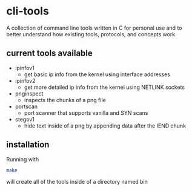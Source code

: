 # cli-tools 

A collection of command line tools written in C for personal use and to better understand how existing tools, protocols, and concepts work. 


## current tools available 

* ipinfov1
  * get basic ip info from the kernel using interface addresses
* ipinfov2
  * get more detailed ip info from the kernel using NETLINK sockets
* pnginspect
  * inspects the chunks of a png file
* portscan 
  * port scanner that supports vanilla and SYN scans 
* stegov1
  * hide text inside of a png by appending data after the IEND chunk 

## installation

Running with 
```bash
make 
```
will create all of the tools inside of a directory named bin